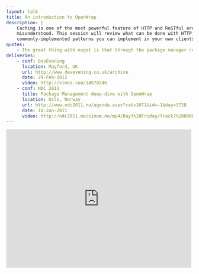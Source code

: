 ```yaml
---
layout: talk
title: An introduction to OpenWrap
description: |
    Caching is one of the most powerful feature of HTTP and ReSTful architecture, and also one of the most
    misunderstood. This session will review what can be done with HTTP, debunk a few myths and show some
    commonly-implemented patterns you can implement in your own clients2.
quotes:
    - The great thing with nuget is that through the package manager console you can run a good package manager.
deliveries:
    - conf: DevEvening
      location: Mayford, UK
      url: http://www.devevening.co.uk/archive
      date: 29-Feb-2012
      video: http://vimeo.com/14570246
    - conf: NDC 2011
      title: Package Management deep-dive with OpenWrap
      location: Oslo, Norway
      url: http://www.ndc2011.no/agenda.aspx?cat=1071&id=-1&day=3728
      date: 10-Jun-2011
      video: http://ndc2011.macsimum.no/mp4/Day3%20Friday/Track7%200900-1000.mp4
---
```


<iframe src="https://player.vimeo.com/video/14570246" width="500" height="375" frameborder="0"
        allowFullScreen="allowFullScreen">
</iframe>
